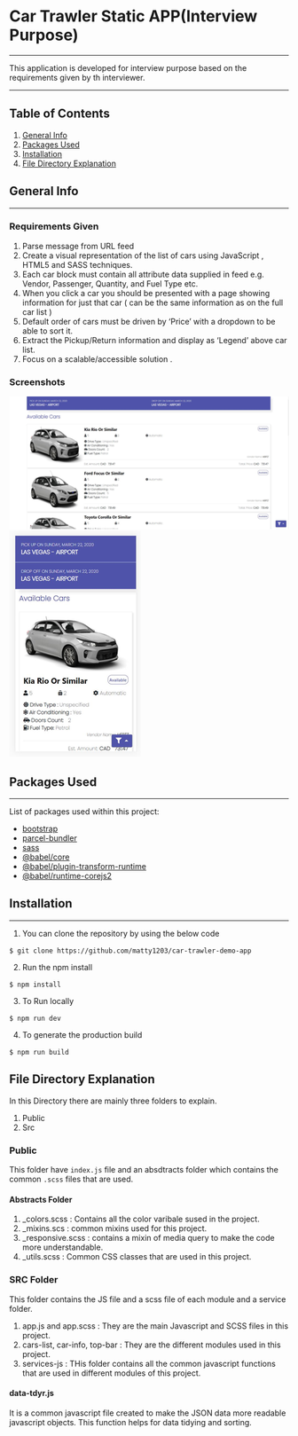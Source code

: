 # Car Trawler Static APP(Interview Purpose)
***
This application is developed for interview purpose based on the requirements given by th interviewer.

***

## Table of Contents
1. [General Info](#general-info)
2. [Packages Used](#packages-used)
3. [Installation](#installation)
4. [File Directory Explanation](#file-directory-explanation)

## General Info
***
### Requirements Given
1. Parse message from URL feed 
2. Create a visual representation of the list of cars using JavaScript , HTML5 and SASS techniques. 
3. Each car block must contain all attribute data supplied in feed e.g. Vendor, Passenger, Quantity, and Fuel Type etc. 
4. When you click a car you should be presented with a page showing information for just that car ( can be the same information as on the full car list ) 
5. Default order of cars must be driven by ‘Price’ with a dropdown to be able to sort it.
6. Extract the Pickup/Return information and display as ‘Legend’ above car list. 
7. Focus on a scalable/accessible solution .

### Screenshots
![Home Desktop View](/screenshots/home-desktop.png)
![Home Mobile View](/screenshots/home-mobile.png)

## Packages Used
***
List of packages used within this project:
* [bootstrap](https://getbootstrap.com/docs/5.0/getting-started/introduction/)
* [parcel-bundler](https://parceljs.org/getting_started.html)
* [sass](https://sass-lang.com/install)
* [@babel/core](https://babeljs.io/docs/en/babel-core)
* [@babel/plugin-transform-runtime](https://babeljs.io/docs/en/babel-plugin-transform-runtime)
* [@babel/runtime-corejs2](https://babeljs.io/docs/en/babel-runtime-corejs2)


## Installation
***
1. You can clone the repository by using the below code
```
$ git clone https://github.com/matty1203/car-trawler-demo-app
```

2. Run the npm install 
```
$ npm install
```

3. To Run locally
```
$ npm run dev
```

4. To generate the production build
```
$ npm run build
```

## File Directory Explanation

In this Directory there are mainly three folders to explain.
1. Public
2. Src

### Public
This folder have ```index.js``` file and an absdtracts folder which contains the common ```.scss``` files that are used.

#### Abstracts Folder
1. _colors.scss : Contains all the color varibale sused in the project.
2. _mixins.scs : common mixins used for this project.
3. _responsive.scss : contains a mixin of media query to make the code more understandable.
4. _utils.scss : Common CSS classes that are used in this project.

### SRC Folder
This folder contains the JS file and a scss file of each module and a service folder.
1. app.js and app.scss : They are the main Javascript and SCSS files in this project.
2. cars-list, car-info, top-bar : They are the different modules used in this project.
3. services-js : THis folder contains all the common javascript functions that are used in different modules of this project.

#### data-tdyr.js
It is a common javascript file created to make the JSON data more readable javascript objects. This function  helps for data tidying and sorting.


